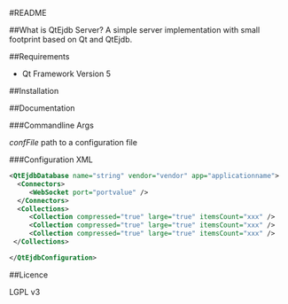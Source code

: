 #README

##What is QtEjdb Server?
A simple server implementation with small footprint based on Qt and QtEjdb.

##Requirements

* Qt Framework Version 5

##Installation

##Documentation

###Commandline Args

*confFile* path to a configuration file

###Configuration XML

```xml
<QtEjdbDatabase name="string" vendor="vendor" app="applicationname">
  <Connectors>
     <WebSocket port="portvalue" />
  </Connectors>
  <Collections>
     <Collection compressed="true" large="true" itemsCount="xxx" />
     <Collection compressed="true" large="true" itemsCount="xxx" />
     <Collection compressed="true" large="true" itemsCount="xxx" />
 </Collections>

</QtEjdbConfiguration>
```

##Licence

LGPL v3

